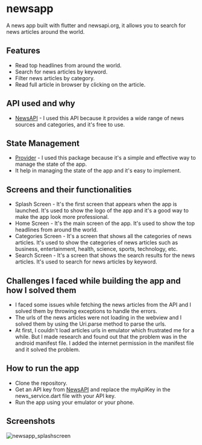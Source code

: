 # newsapp

A news app built with flutter and newsapi.org, it allows you to search for news articles around the world.

## Features

- Read top headlines from around the world.
- Search for news articles by keyword.
- Filter news articles by category.
- Read full article in browser by clicking on the article.

## API used and why

- [NewsAPI](https://newsapi.org/) - I used this API because it provides a wide range of news sources and categories, and it's free to use.

## State Management

- [Provider](https://pub.dev/packages/provider) - I used this package because it's a simple and effective way to manage the state of the app.
- It help in managing the state of the app and it's easy to implement.

## Screens and their functionalities

- Splash Screen - It's the first screen that appears when the app is launched. It's used to show the logo of the app and it's a good way to make the app look more professional.
- Home Screen - It's the main screen of the app. It's used to show the top headlines from around the world.
- Categories Screen - It's a screen that shows all the categories of news articles. It's used to show the categories of news articles such as business, entertainment, health, science, sports, technology, etc.
- Search Screen - It's a screen that shows the search results for the news articles. It's used to search for news articles by keyword.

## Challenges I faced while building the app and how I solved them

- I faced some issues while fetching the news articles from the API and I solved them by throwing exceptions to handle the errors.
- The urls of the news articles were not loading in the webview and I solved them by using the Uri.parse method to parse the urls.
- At first, I couldn't load articles urls in emulator which frustrated me for a while. But I made research and found out that the problem was in the android manifest file. I added the internet permission in the manifest file and it solved the problem.

## How to run the app

- Clone the repository.
- Get an API key from [NewsAPI](https://newsapi.org/) and replace the myApiKey in the news_service.dart file with your API key.
- Run the app using your emulator or your phone.

## Screenshots

![newsapp_splashscreen](https://github.com/user-attachments/assets/398aeade-d37a-47f7-b993-6d6e83451c8e)




